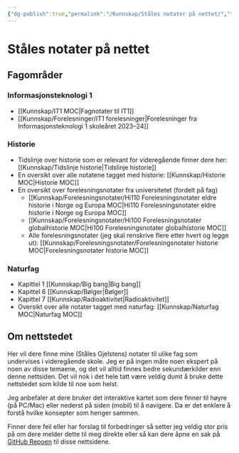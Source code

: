 ```yaml
---
{"dg-publish":true,"permalink":"/Kunnskap/Ståles notater på nettet/","title":"Ståles notater på nettet","tags":[null,"gardenEntry","gardenEntry","gardenEntry","gardenEntry","gardenEntry","gardenEntry","gardenEntry","gardenEntry","gardenEntry","gardenEntry","gardenEntry","gardenEntry","gardenEntry","gardenEntry","gardenEntry","gardenEntry","gardenEntry","gardenEntry","gardenEntry","gardenEntry","gardenEntry","gardenEntry","gardenEntry","gardenEntry","gardenEntry","gardenEntry","gardenEntry","gardenEntry","gardenEntry","gardenEntry","gardenEntry","gardenEntry","gardenEntry","gardenEntry","gardenEntry","gardenEntry","gardenEntry","gardenEntry","gardenEntry"]}
---
```



# Ståles notater på nettet

## Fagområder

### Informasjonsteknologi 1
- [[Kunnskap/IT1 MOC\|Fagnotater til IT1]]
- [[Kunnskap/Forelesninger/IT1 forelesninger\|Forelesninger fra Informasjonsteknologi 1 skoleåret 2023–24]]

### Historie
- Tidslinje over historie som er relevant for videregående finner dere her: [[Kunnskap/Tidslinje historie\|Tidslinje historie]]
- En oversikt over alle notatene tagget med historie: [[Kunnskap/Historie MOC\|Historie MOC]]
- En oversikt over forelesningsnotater fra universitetet (fordelt på fag)
	- [[Kunnskap/Forelesningsnotater/Hi110 Forelesningsnotater eldre historie i Norge og Europa MOC\|Hi110 Forelesningsnotater eldre historie i Norge og Europa MOC]]
	- [[Kunnskap/Forelesningsnotater/Hi100 Forelesningsnotater globalhistorie MOC\|Hi100 Forelesningsnotater globalhistorie MOC]]
	- Alle forelesningsnotater (jeg skal renskrive flere etter hvert og legge ut): [[Kunnskap/Forelesningsnotater/Forelesningsnotater historie MOC\|Forelesningsnotater historie MOC]]

### Naturfag
- Kapittel 1 [[Kunnskap/Big bang\|Big bang]]
- Kapittel 6 [[Kunnskap/Bølger\|Bølger]]
- Kapittel 7 [[Kunnskap/Radioaktivitet\|Radioaktivitet]]
- Oversikt over alle notater tagget med naturfag: [[Kunnskap/Naturfag MOC\|Naturfag MOC]]

## Om nettstedet
Her vil dere finne mine (Ståles Gjelstens) notater til ulike fag som undervises i videregående skole. Jeg er på ingen måte noen ekspert på noen av disse temaene, og det vil alltid finnes bedre sekundærkilder enn denne nettsiden. Det vil nok i det hele tatt være veldig dumt å bruke dette nettstedet som kilde til noe som helst.

Jeg anbefaler at dere bruker det interaktive kartet som dere finner til høyre (på PC/Mac) eller nederst på siden (mobil) til å navigere. Da er det enklere å forstå hvilke konsepter som henger sammen.

Finner dere feil eller har forslag til forbedringer så setter jeg veldig stor pris på om dere melder dette til meg direkte eller så kan dere åpne en sak på [GitHub Repoen](https://github.com/stalegjelsten/historie-digital-garden) til disse nettsidene. 
